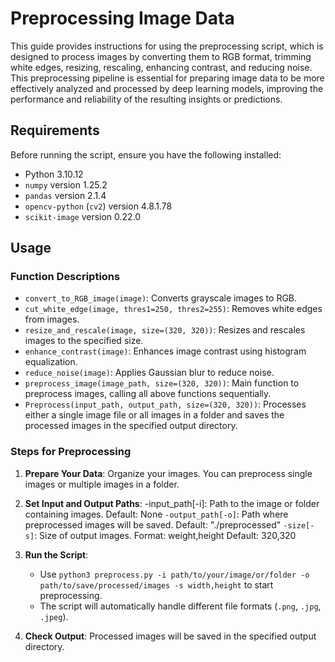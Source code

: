 # Preprocessing Image Data

This guide provides instructions for using the preprocessing script, which is designed to process images by converting them to RGB format, trimming white edges, resizing, rescaling, enhancing contrast, and reducing noise. This preprocessing pipeline is essential for preparing image data to be more effectively analyzed and processed by deep learning models, improving the performance and reliability of the resulting insights or predictions.
## Requirements

Before running the script, ensure you have the following installed:
- Python 3.10.12
- `numpy` version 1.25.2
- `pandas` version 2.1.4
- `opencv-python` (`cv2`) version 4.8.1.78
- `scikit-image` version 0.22.0

## Usage

### Function Descriptions

- `convert_to_RGB_image(image)`: Converts grayscale images to RGB.
- `cut_white_edge(image, thres1=250, thres2=255)`: Removes white edges from images.
- `resize_and_rescale(image, size=(320, 320))`: Resizes and rescales images to the specified size.
- `enhance_contrast(image)`: Enhances image contrast using histogram equalization.
- `reduce_noise(image)`: Applies Gaussian blur to reduce noise.
- `preprocess_image(image_path, size=(320, 320))`: Main function to preprocess images, calling all above functions sequentially.
- `Preprocess(input_path, output_path, size=(320, 320))`: Processes either a single image file or all images in a folder and saves the processed images in the specified output directory.

### Steps for Preprocessing

1. **Prepare Your Data**: Organize your images. You can preprocess single images or multiple images in a folder.

2. **Set Input and Output Paths**:
   -input_path[-i]: Path to the image or folder containing images. Default: None
   `-output_path[-o]`: Path where preprocessed images will be saved. Default: "./preprocessed"
   `-size[-s]`: Size of output images. Format: weight,height   Default: 320,320

4. **Run the Script**:
   - Use `python3 preprocess.py -i path/to/your/image/or/folder -o path/to/save/processed/images -s width,height` to start preprocessing.
   - The script will automatically handle different file formats (`.png`, `.jpg`, `.jpeg`).

5. **Check Output**: Processed images will be saved in the specified output directory.



